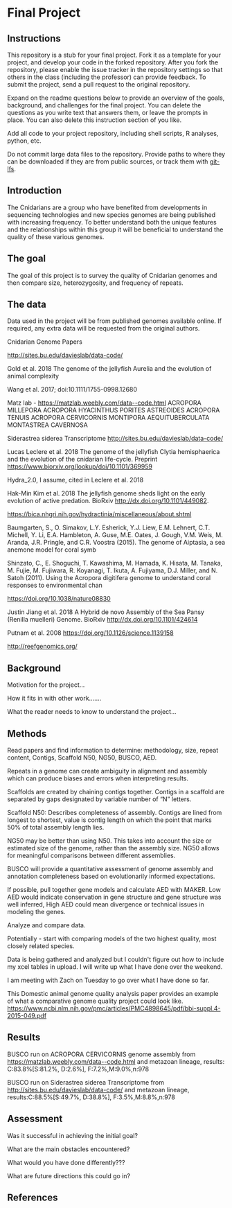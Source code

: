 # Final Project

## Instructions

This repository is a stub for your final project. Fork it as a template for your project, and develop your code in the forked repository. After you fork the repository, please enable the issue tracker in the repository settings so that others in the class (including the professor) can provide feedback. To submit the project, send a pull request to the original repository.

Expand on the readme questions below to provide an overview of the goals, background, and challenges for the final project. You can delete the questions as you write text that answers them, or leave the prompts in place. You can also delete this instruction section of you like.

Add all code to your project repository, including shell scripts, R analyses, python, etc.

Do not commit large data files to the repository. Provide paths to where they can be downloaded if they
are from public sources, or track them with [git-lfs](https://git-lfs.github.com).

## Introduction

The Cnidarians are a group who have benefited from developments in sequencing technologies and new species genomes are being published with increasing frequency.  To better understand both the unique features and the relationships within this group it will be beneficial to understand the quality of these various genomes.

## The goal

The goal of this project is to survey the quality of Cnidarian genomes and then compare size, heterozygosity, and frequency of repeats.

## The data

Data used in the project will be from published genomes available online. If required, any extra data will be requested from the original authors.

Cnidarian Genome Papers

http://sites.bu.edu/davieslab/data-code/

Gold et al. 2018 The genome of the jellyfish Aurelia and the evolution of animal complexity

Wang et al. 2017; doi:10.1111/1755-0998.12680

Matz lab - https://matzlab.weebly.com/data--code.html
ACROPORA MILLEPORA
ACROPORA HYACINTHUS
PORITES ASTREOIDES
ACROPORA TENUIS
ACROPORA CERVICORNIS
MONTIPORA AEQUITUBERCULATA
MONTASTREA CAVERNOSA

Siderastrea siderea Transcriptome
http://sites.bu.edu/davieslab/data-code/

Lucas Leclere et al. 2018 The genome of the jellyfish Clytia hemisphaerica and the evolution of the cnidarian life-cycle. Preprint https://www.biorxiv.org/lookup/doi/10.1101/369959

Hydra_2.0, I assume, cited in Leclere et al. 2018

Hak-Min Kim et al. 2018 The jellyfish genome sheds light on the early evolution of active predation. BioRxiv http://dx.doi.org/10.1101/449082.

https://bica.nhgri.nih.gov/hydractinia/miscellaneous/about.shtml

Baumgarten, S., O. Simakov, L.Y. Esherick, Y.J. Liew, E.M. Lehnert, C.T. Michell, Y. Li, E.A. Hambleton, A. Guse, M.E. Oates, J. Gough, V.M. Weis, M. Aranda, J.R. Pringle, and C.R. Voostra (2015). The genome of Aiptasia, a sea anemone model for coral symb

Shinzato, C., E. Shoguchi, T. Kawashima, M. Hamada, K. Hisata, M. Tanaka, M. Fujie, M. Fujiwara, R. Koyanagi, T. Ikuta, A. Fujiyama, D.J. Miller, and N. Satoh (2011). Using the Acropora digitifera genome to understand coral responses to environmental chan

https://doi.org/10.1038/nature08830

Justin Jiang et al. 2018 A Hybrid de novo Assembly of the Sea Pansy (Renilla muelleri) Genome. BioRxiv http://dx.doi.org/10.1101/424614

Putnam et al. 2008 https://doi.org/10.1126/science.1139158

http://reefgenomics.org/


## Background

Motivation for the project...

How it fits in with other work.......

What the reader needs to know to understand the project...


## Methods
Read papers and find information to determine: methodology, size, repeat content, Contigs, Scaffold N50, NG50, BUSCO, AED.

Repeats in a genome can create ambiguity in alignment and assembly which can produce biases and errors when interpreting results.  

Scaffolds are created by chaining contigs together. Contigs in a scaffold are separated by gaps designated by variable number of “N” letters.  

Scaffold N50: Describes completeness of assembly. Contigs are lined from longest to shortest, value is contig length on which the point that marks 50% of total assembly length lies.

NG50 may be better than using N50. This takes into account the size or estimated size of the genome, rather than the assembly size.  NG50 allows for meaningful comparisons between different assemblies.

BUSCO will provide a quantitative assessment of genome assembly and annotation completeness based on evolutionarily informed expectations.  

If possible, pull together gene models and calculate AED with MAKER.  Low AED would indicate conservation in gene structure and gene structure was well inferred,  High AED could mean divergence or technical issues in modeling the genes.

Analyze and compare data.

Potentially - start with comparing models of the two highest quality, most closely related species.

Data is being gathered and analyzed but I couldn't figure out how to include my xcel tables in upload.  I will write up what I have done over the weekend.  


I am meeting with Zach on Tuesday to go over what I have done so far.

This Domestic animal genome quality analysis paper provides an example of what a comparative genome quality project could look like.
https://www.ncbi.nlm.nih.gov/pmc/articles/PMC4898645/pdf/bbi-suppl.4-2015-049.pdf


## Results
BUSCO run on ACROPORA CERVICORNIS genome assembly from https://matzlab.weebly.com/data--code.html and metazoan lineage, results: C:83.8%[S:81.2%, D:2.6%], F:7.2%,M:9.0%,n:978

BUSCO run on Siderastrea siderea Transcriptome from http://sites.bu.edu/davieslab/data-code/ and metazoan lineage, results:C:88.5%[S:49.7%, D:38.8%], F:3.5%,M:8.8%,n:978


## Assessment

Was it successful in achieving the initial goal?

What are the main obstacles encountered?

What would you have done differently???

What are future directions this could go in?

## References

